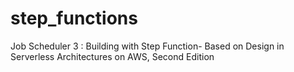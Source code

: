 # step_functions
Job Scheduler 3 : Building with Step Function- Based on Design in Serverless Architectures on AWS, Second Edition
